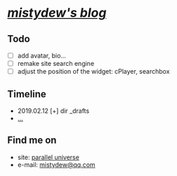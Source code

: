 # [_mistydew's blog_](https://mistydew.github.io)

## Todo

- [ ] add avatar, bio...
- [ ] remake site search engine
- [ ] adjust the position of the widget: cPlayer, searchbox

## Timeline

* 2019.02.12 [+] dir \_drafts
* [...](/TIMELINE.md)

## Find me on

* site: [parallel universe](https://mistydew.github.io)
* e-mail: [mistydew@qq.com](mailto:mistydew@qq.com)
